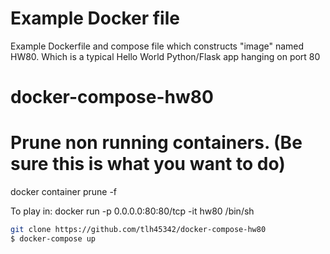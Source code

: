 # Example Docker file 

Example Dockerfile and compose file which constructs "image" named HW80.  Which is a typical Hello World Python/Flask app hanging on port 80

# docker-compose-hw80

# Prune non running containers. (Be sure this is what you want to do)
docker container prune -f

To play in:
docker run -p 0.0.0.0:80:80/tcp -it hw80 /bin/sh

```bash
git clone https://github.com/tlh45342/docker-compose-hw80
$ docker-compose up
```
